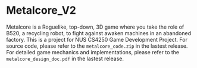 # Metalcore_V2
Metalcore is a Roguelike, top-down, 3D game where you take the role of B520, a recycling robot, to fight against awaken machines in an abandoned factory. This is a project for NUS CS4250 Game Development Project. For source code, please refer to the `metalcore_code.zip` in the lastest release.
For detailed game mechanics and implementations, please refer to the `metalcore_design_doc.pdf` in the lastest release.
